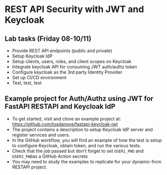 # REST API Security with JWT and Keycloak

## Lab tasks (Friday 08-10/11)
- Provide REST API endpoints (public and private)
- Setup Keycloak IdP
- Setup clients, users, roles, and client scopes on Keycloak
- Integrate keycloak API for consuming JWT auth/authz token
- Configure keycloak as the 3rd party Identity Provider
- Set up CI/CD environment
- Test, test, test

## Example project for Auth/Authz using JWT for FastAPI RESTAPI and Keycloak IdP 
- To get started, visit and clone an example project at: https://github.com/tosdanoye/fastapi-keycloak-jwt
- The project contains a description to setup Keycloak IdP server and register services and users.
- In the GitHub workflow, you will find an example of how the test is setup to configure Keycloak, obtain token, and run the various tests.
- Check that the job passed but don't forget to set `USER1_PWD` and `USER2_PWD`as a GitHub Action secrets
- You may need to study the examples to replicate for your dynamic-frcm RESTAPI project. 